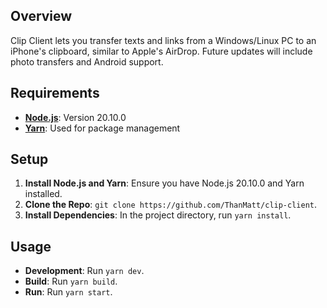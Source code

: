 ## Overview

Clip Client lets you transfer texts and links from a Windows/Linux PC to an iPhone's clipboard, similar to Apple's AirDrop. Future updates will include photo transfers and Android support.

## Requirements

- **[Node.js](https://nodejs.org/en/download)**: Version 20.10.0
- **[Yarn](https://yarnpkg.com/getting-started/install)**: Used for package management

## Setup

1. **Install Node.js and Yarn**: Ensure you have Node.js 20.10.0  and Yarn installed.
2. **Clone the Repo**: `git clone https://github.com/ThanMatt/clip-client`.
3. **Install Dependencies**: In the project directory, run `yarn install`.

## Usage

- **Development**: Run `yarn dev`.
- **Build**: Run `yarn build`.
- **Run**: Run `yarn start`.
